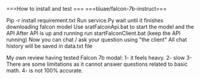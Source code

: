 
===How to install and test ===
===tiiuae/falcon-7b-instruct===

Pip -r install requirement.txt
Run service.Py wait until it finishes downloading falcon model
Use sratFalconApi.bat to start the model and the API
After API is up and running run startFalconClient.bat (keep the API running)
Now you can chat / ask your question using "the client"
All chat history will be saved in data.txt file


My own review having tested Falcon 7b modal: 
1- it feels heavy. 
2- slow
3- There are some limitations as it cannot answer questions related to basic math.
4- is not 100% accurate.